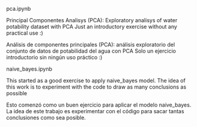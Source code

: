 pca.ipynb

Principal Componentes Analisys (PCA): Exploratory analisys of water potability dataset with PCA Just an introductory exercise without any practical use :)

Análisis de componentes principales (PCA): análisis exploratorio del conjunto de datos de potabilidad del agua con PCA Solo un ejercicio introductorio sin ningún uso práctico :)


naive_bayes.ipynb

This started as a good exercise to apply naive_bayes model. The idea of this work is to experiment with the code to draw as many conclusions as possible

Esto comenzó como un buen ejercicio para aplicar el modelo naive_bayes. La idea de este trabajo es experimentar con el código para sacar tantas conclusiones como sea posible.
